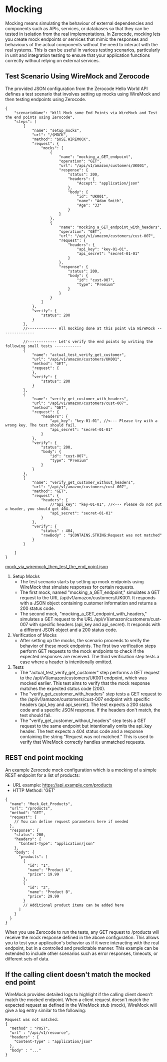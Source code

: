 # Mocking

Mocking means simulating the behaviour of external dependencies and components such as APIs, services, or databases so that they can be tested in isolation from the real implementations. In Zerocode, mocking lets you create mock endpoints or services that mimic the responses and behaviours of the actual components without the need to interact with the real systems. This is can be useful in various testing scenarios, particularly in unit and integration testing to ensure that your application functions correctly without relying on external services.

## Test Scenario Using WireMock and Zerocode

The provided JSON configuration from the Zerocode Hello World API defines a test scenario that involves setting up mocks using WireMock and then testing endpoints using Zerocode. 

~~~
{
    "scenarioName": "Will Mock some End Points via WireMock and Test the end points using Zerocode",
    "steps": [
        {
            "name": "setup_mocks",
            "url": "/$MOCK",
            "method": "$USE.WIREMOCK",
            "request": {
                "mocks": [
                    {
                        "name": "mocking_a_GET_endpoint",
                        "operation": "GET",
                        "url": "/api/v1/amazon/customers/UK001",
                        "response": {
                            "status": 200,
                            "headers": {
                                "Accept": "application/json"
                            },
                            "body": {
                                "id": "UK001",
                                "name": "Adam Smith",
                                "Age": "33"
                            }
                        }
                    },
                    {
                        "name": "mocking_a_GET_endpoint_with_headers",
                        "operation": "GET",
                        "url": "/api/v1/amazon/customers/cust-007",
                        "request": {
                            "headers": {
                                "api_key": "key-01-01",
                                "api_secret": "secret-01-01"
                            }
                        },
                        "response": {
                            "status": 200,
                            "body": {
                                "id": "cust-007",
                                "type": "Premium"
                            }
                        }
                    }
                ]
            },
            "verify": {
                "status": 200
            }
        },
        //------------- All mocking done at this point via WireMock ---------------

        //------------- Let's verify the end points by writing the following small tests ------------
        {
            "name": "actual_test_verify_get_customer",
            "url": "/api/v1/amazon/customers/UK001",
            "method": "GET",
            "request": {
            },
            "verify": {
                "status": 200
            }
        },
        {
            "name": "verify_get_customer_with_headers",
            "url": "/api/v1/amazon/customers/cust-007",
            "method": "GET",
            "request": {
                "headers": {
                    "api_key": "key-01-01", //<--- Please try with a wrong key. The test should fail.
                    "api_secret": "secret-01-01"
                }
            },
            "verify": {
                "status": 200,
                "body": {
                    "id": "cust-007",
                    "type": "Premium"
                }
            }
        },
        {
            "name": "verify_get_customer_without_headers",
            "url": "/api/v1/amazon/customers/cust-007",
            "method": "GET",
            "request": {
                "headers": {
                    //"api_key": "key-01-01", //<--- Please do not put a header, you should get 404.
                    "api_secret": "secret-01-01"
                }
            },
            "verify": {
                "status" : 404,
                "rawBody" : "$CONTAINS.STRING:Request was not matched"
            }
        }

    ]
}
~~~

[mock_via_wiremock_then_test_the_end_point.json](https://github.com/authorjapps/zerocode-hello-world/blob/master/src/test/resources/wiremock_tests/mock_via_wiremock_then_test_the_end_point.json)

1. Setup Mocks
   - The test scenario starts by setting up mock endpoints using WireMock that simulate responses for certain requests. 
   - The first mock, named "mocking_a_GET_endpoint," simulates a GET request to the URL /api/v1/amazon/customers/UK001. It responds with a JSON object containing customer information and returns a 200 status code.
   - The second mock, "mocking_a_GET_endpoint_with_headers," simulates a GET request to the URL /api/v1/amazon/customers/cust-007 with specific headers (api_key and api_secret). It responds with a different JSON object and a 200 status code.
2. Verification of Mocks
   - After setting up the mocks, the scenario proceeds to verify the behavior of these mock endpoints. The first two verification steps perform GET requests to the mock endpoints to check if the expected responses are received. The third verification step tests a case where a header is intentionally omitted.
3. Tests
   - The "actual_test_verify_get_customer" step performs a GET request to the /api/v1/amazon/customers/UK001 endpoint, which was mocked earlier. This test aims to verify that the mock response matches the expected status code (200).
   - The "verify_get_customer_with_headers" step tests a GET request to the /api/v1/amazon/customers/cust-007 endpoint with specific headers (api_key and api_secret). The test expects a 200 status code and a specific JSON response. If the headers don't match, the test should fail.
   - The "verify_get_customer_without_headers" step tests a GET request to the same endpoint but intentionally omits the api_key header. The test expects a 404 status code and a response containing the string "Request was not matched." This is used to verify that WireMock correctly handles unmatched requests.

## REST end point mocking

An example Zerocode mock configuration which is a mocking of a simple REST endpoint for a list of products:

- URL example: https://api.example.com/products
- HTTP Method: 'GET'

~~~
{
  "name": "Mock_Get_Products",
  "url": "/products",
  "method": "GET",
  "request": {
    // You can define request parameters here if needed
  },
  "response": {
    "status": 200,
    "headers": {
      "Content-Type": "application/json"
    },
    "body": {
      "products": [
        {
          "id": "1",
          "name": "Product A",
          "price": 19.99
        },
        {
          "id": "2",
          "name": "Product B",
          "price": 29.99
        }
        // Additional product items can be added here
      ]
    }
  }
}
~~~

When you use Zerocode to run the tests, any GET request to /products will receive the mock response defined in the above configuration. This allows you to test your application's behavior as if it were interacting with the real endpoint, but in a controlled and predictable manner. This example can be extended to include other scenarios such as error responses, timeouts, or different sets of data.

## If the calling client doesn't match the mocked end point

WireMock provides detailed logs to highlight if the calling client doesn't match the mocked endpoint. When a client request doesn't match the expected request as defined in the WireMock stub (mock), WireMock will give a log entry similar to the following:

~~~
Request was not matched:
{
  "method" : "POST",
  "url" : "/api/v1/resource",
  "headers" : {
    "Content-Type" : "application/json"
  },
  "body" : "..."
}
~~~